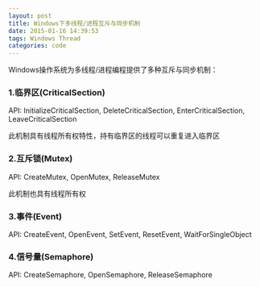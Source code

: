 ```yaml
---
layout: post
title: Windows下多线程/进程互斥与同步机制
date: 2015-01-16 14:39:53
tags: Windows Thread
categories: code
---
```


Windows操作系统为多线程/进程编程提供了多种互斥与同步机制：

### 1.临界区(CriticalSection)

API: InitializeCriticalSection, DeleteCriticalSection, EnterCriticalSection, LeaveCriticalSection

此机制具有线程所有权特性，持有临界区的线程可以重复进入临界区

### 2.互斥锁(Mutex)

API: CreateMutex, OpenMutex, ReleaseMutex

此机制也具有线程所有权

### 3.事件(Event)

API: CreateEvent, OpenEvent, SetEvent, ResetEvent, WaitForSingleObject

### 4.信号量(Semaphore)

API: CreateSemaphore, OpenSemaphore, ReleaseSemaphore
